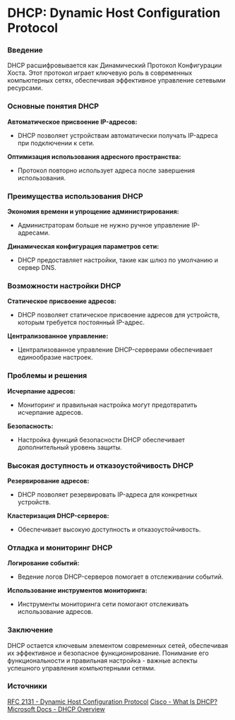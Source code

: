 # DHCP: Dynamic Host Configuration Protocol

### Введение

DHCP расшифровывается как Динамический Протокол Конфигурации Хоста. 
Этот протокол играет ключевую роль в современных компьютерных сетях, обеспечивая эффективное управление сетевыми ресурсами.

### Основные понятия DHCP

 **Автоматическое присвоение IP-адресов:**
  - DHCP позволяет устройствам автоматически получать IP-адреса при подключении к сети.

 **Оптимизация использования адресного пространства:**
  - Протокол повторно использует адреса после завершения использования.

### Преимущества использования DHCP

 **Экономия времени и упрощение администрирования:**
  - Администраторам больше не нужно ручное управление IP-адресами.

 **Динамическая конфигурация параметров сети:**
  - DHCP предоставляет настройки, такие как шлюз по умолчанию и сервер DNS.

### Возможности настройки DHCP

 **Статическое присвоение адресов:**
  - DHCP позволяет статическое присвоение адресов для устройств, которым требуется постоянный IP-адрес.

 **Централизованное управление:**
  - Централизованное управление DHCP-серверами обеспечивает единообразие настроек.

### Проблемы и решения

 **Исчерпание адресов:**
  - Мониторинг и правильная настройка могут предотвратить исчерпание адресов.

 **Безопасность:**
  - Настройка функций безопасности DHCP обеспечивает дополнительный уровень защиты.

### Высокая доступность и отказоустойчивость DHCP

 **Резервирование адресов:**
  - DHCP позволяет резервировать IP-адреса для конкретных устройств.

 **Кластеризация DHCP-серверов:**
  - Обеспечивает высокую доступность и отказоустойчивость.

### Отладка и мониторинг DHCP

 **Логирование событий:**
  - Ведение логов DHCP-серверов помогает в отслеживании событий.

 **Использование инструментов мониторинга:**
  - Инструменты мониторинга сети помогают отслеживать использование адресов.

### Заключение

DHCP остается ключевым элементом современных сетей, обеспечивая их эффективное и безопасное функционирование. 
Понимание его функциональности и правильная настройка - важные аспекты успешного управления компьютерными сетями.

### Источники

[RFC 2131 - Dynamic Host Configuration Protocol](https://tools.ietf.org/html/rfc2131)
[Cisco - What Is DHCP?](https://www.cisco.com/c/en/us/support/docs/ip/dynamic-address-allocation-resolution/27470-100.html)
[Microsoft Docs - DHCP Overview](https://docs.microsoft.com/en-us/windows-server/networking/technologies/dhcp/dhcp-top)

